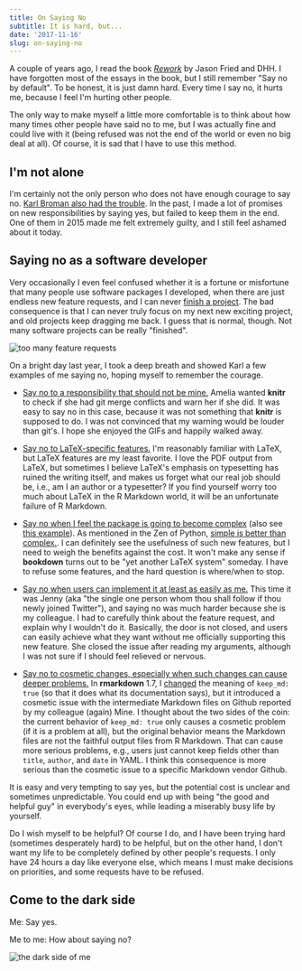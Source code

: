 ```yaml
---
title: On Saying No
subtitle: It is hard, but...
date: '2017-11-16'
slug: on-saying-no
---
```


A couple of years ago, I read the book [_Rework_](https://37signals.com/rework) by Jason Fried and DHH. I have forgotten most of the essays in the book, but I still remember "Say no by default". To be honest, it is just damn hard. Every time I say no, it hurts me, because I feel I'm hurting other people.

The only way to make myself a little more comfortable is to think about how many times other people have said no to me, but I was actually fine and could live with it (being refused was not the end of the world or even no big deal at all). Of course, it is sad that I have to use this method.

## I'm not alone

I'm certainly not the only person who does not have enough courage to say no. [Karl Broman also had the trouble](https://twitter.com/xieyihui/status/805898395231617024). In the past, I made a lot of promises on new responsibilities by saying yes, but failed to keep them in the end. One of them in 2015 made me felt extremely guilty, and I still feel ashamed about it today.

## Saying no as a software developer

Very occasionally I even feel confused whether it is a fortune or misfortune that many people use software packages I developed, when there are just endless new feature requests, and I can never [finish a project](http://250bpm.com/blog:50). The bad consequence is that I can never truly focus on my next new exciting project, and old projects keep dragging me back. I guess that is normal, though. Not many software projects can be really "finished".

![too many feature requests](https://slides.yihui.name/gif/cat-hands.gif)

On a bright day last year, I took a deep breath and showed Karl a few examples of me saying no, hoping myself to remember the courage.

- [Say no to a responsibility that should not be mine.](https://github.com/yihui/knitr/issues/1322) Amelia wanted **knitr** to check if she had git merge conflicts and warn her if she did. It was easy to say no in this case, because it was not something that **knitr** is supposed to do. I was not convinced that my warning would be louder than git's. I hope she enjoyed the GIFs and happily walked away.

- [Say no to LaTeX-specific features.](https://github.com/rstudio/bookdown/issues/259) I'm reasonably familiar with LaTeX, but LaTeX features are my least favorite. I love the PDF output from LaTeX, but sometimes I believe LaTeX's emphasis on typesetting has ruined the writing itself, and makes us forget what our real job should be, i.e., am I an author or a typesetter? If you find yourself worry too much about LaTeX in the R Markdown world, it will be an unfortunate failure of R Markdown.

- [Say no when I feel the package is going to become complex](https://github.com/rstudio/bookdown/issues/238) (also see [this example](https://github.com/rstudio/bookdown/issues/251)). As mentioned in the Zen of Python, [simple is better than complex.](https://en.wikipedia.org/wiki/Zen_of_Python). I can definitely see the usefulness of such new features, but I need to weigh the benefits against the cost. It won't make any sense if **bookdown** turns out to be "yet another LaTeX system" someday. I have to refuse some features, and the hard question is where/when to stop.

- [Say no when users can implement it at least as easily as me.](https://github.com/rstudio/rmarkdown/issues/1204) This time it was Jenny (aka "the single one person whom thou shall follow if thou newly joined Twitter"), and saying no was much harder because she is my colleague. I had to carefully think about the feature request, and explain why I wouldn't do it. Basically, the door is not closed, and users can easily achieve what they want without me officially supporting this new feature. She closed the issue after reading my arguments, although I was not sure if I should feel relieved or nervous.

- [Say no to cosmetic changes, especially when such changes can cause deeper problems.](https://github.com/rstudio/rmarkdown/issues/1205) In **rmarkdown** 1.7, I [changed](https://github.com/rstudio/rmarkdown/pull/1169) the meaning of `keep_md: true` (so that it does what its documentation says), but it introduced a cosmetic issue with the intermediate Markdown files on Github reported by my colleague (again) Mine. I thought about the two sides of the coin: the current behavior of `keep_md: true` only causes a cosmetic problem (if it is a problem at all), but the original behavior means the Markdown files are not the faithful output files from R Markdown. That can cause more serious problems, e.g., users just cannot keep fields other than `title`, `author`, and `date` in YAML. I think this consequence is more serious than the cosmetic issue to a specific Markdown vendor Github.

It is easy and very tempting to say yes, but the potential cost is unclear and sometimes unpredictable. You could end up with being "the good and helpful guy" in everybody's eyes, while leading a miserably busy life by yourself.

Do I wish myself to be helpful? Of course I do, and I have been trying hard (sometimes desperately hard) to be helpful, but on the other hand, I don't want my life to be completely defined by other people's requests. I only have 24 hours a day like everyone else, which means I must make decisions on priorities, and some requests have to be refused.

## Come to the dark side

Me: Say yes.

Me to me: How about saying no?

![the dark side of me](https://slides.yihui.name/images/me-to-me.jpg)
